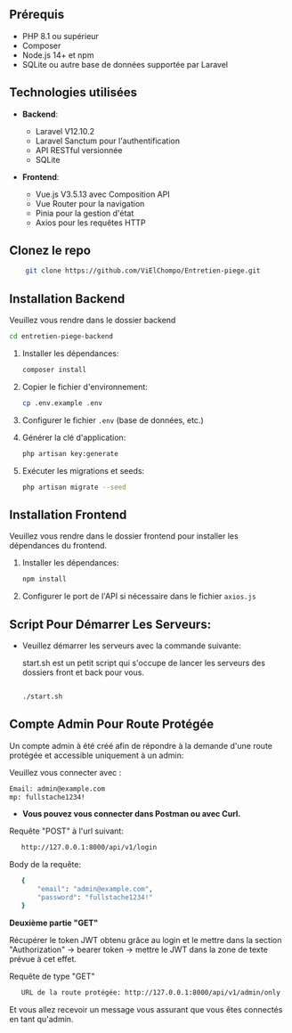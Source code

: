 ## Prérequis

- PHP 8.1 ou supérieur
- Composer
- Node.js 14+ et npm
- SQLite ou autre base de données supportée par Laravel

## Technologies utilisées

- **Backend**:

  - Laravel V12.10.2
  - Laravel Sanctum pour l'authentification
  - API RESTful versionnée
  - SQLite

- **Frontend**:
  - Vue.js V3.5.13 avec Composition API
  - Vue Router pour la navigation
  - Pinia pour la gestion d'état
  - Axios pour les requêtes HTTP

## Clonez le repo

```bash
    git clone https://github.com/ViElChompo/Entretien-piege.git
```

## Installation Backend

Veuillez vous rendre dans le dossier backend

```bash
cd entretien-piege-backend
```

1. Installer les dépendances:
   ```bash
   composer install
   ```
2. Copier le fichier d'environnement:

   ```bash
   cp .env.example .env
   ```

3. Configurer le fichier `.env` (base de données, etc.)
4. Générer la clé d'application:
   ```bash
   php artisan key:generate
   ```
5. Exécuter les migrations et seeds:
   ```bash
   php artisan migrate --seed
   ```

## Installation Frontend

Veuillez vous rendre dans le dossier frontend pour installer les dépendances du frontend.

1. Installer les dépendances:
   ```bash
   npm install
   ```
2. Configurer le port de l'API si nécessaire dans le fichier `axios.js`

## Script Pour Démarrer Les Serveurs:

- Veuillez démarrer les serveurs avec la commande suivante:

  start.sh est un petit script qui s'occupe de lancer les serveurs des dossiers front et back pour vous.

  ```bash

  ./start.sh

  ```

## Compte Admin Pour Route Protégée

Un compte admin à été créé afin de répondre à la demande d'une route protégée et accessible uniquement à un admin:

Veuillez vous connecter avec :

```bash
Email: admin@example.com
mp: fullstache1234!

```

- **Vous pouvez vous connecter dans Postman ou avec Curl.**

Requête "POST" à l'url suivant:

```bash
   http://127.0.0.1:8000/api/v1/login

```

Body de la requête:

```bash
   {
       "email": "admin@example.com",
       "password": "fullstache1234!"
   }
```

**Deuxième partie "GET"**

Récupérer le token JWT obtenu grâce au login et le mettre dans la section
"Authorization" -> bearer token -> mettre le JWT dans la zone de texte prévue à cet effet.

Requête de type "GET"

```bash
   URL de la route protégée: http://127.0.0.1:8000/api/v1/admin/only
```

Et vous allez recevoir un message vous assurant que vous êtes connectés en tant qu'admin.
